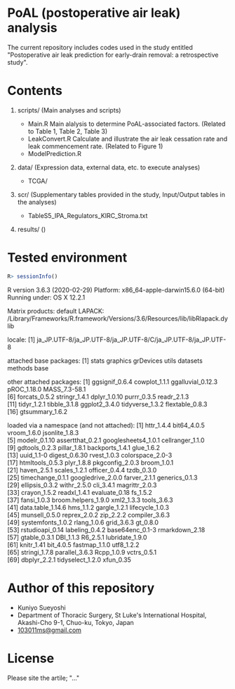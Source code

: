 # PoAL (postoperative air leak) analysis
The current repository includes codes used in the study entitled "Postoperative air leak prediction for early-drain removal: a retrospective study".

# Contents
1. scripts/ (Main analyses and scripts)
   - Main.R
    Main alalysis to determine PoAL-associated factors. (Related to Table 1, Table 2, Table 3)
   - LeakConvert.R
    Calculate and illustrate the air leak cessation rate and leak commencement rate. (Related to Figure 1)
   - ModelPrediction.R
     
2. data/ (Expression data, external data, etc. to execute analyses)
   - TCGA/
3. scr/ (Supplementary tables provided in the study, Input/Output tables in the analyses)
   - TableS5_IPA_Regulators_KIRC_Stroma.txt
4. results/ ()



# Tested environment
```R
R> sessionInfo()

```
R version 3.6.3 (2020-02-29)
Platform: x86_64-apple-darwin15.6.0 (64-bit)
Running under: OS X  12.2.1

Matrix products: default
LAPACK: /Library/Frameworks/R.framework/Versions/3.6/Resources/lib/libRlapack.dylib

locale:
[1] ja_JP.UTF-8/ja_JP.UTF-8/ja_JP.UTF-8/C/ja_JP.UTF-8/ja_JP.UTF-8

attached base packages:
[1] stats     graphics  grDevices utils     datasets  methods   base     

other attached packages:
 [1] ggsignif_0.6.4    cowplot_1.1.1     ggalluvial_0.12.3 pROC_1.18.0       MASS_7.3-58.1    
 [6] forcats_0.5.2     stringr_1.4.1     dplyr_1.0.10      purrr_0.3.5       readr_2.1.3      
[11] tidyr_1.2.1       tibble_3.1.8      ggplot2_3.4.0     tidyverse_1.3.2   flextable_0.8.3  
[16] gtsummary_1.6.2  

loaded via a namespace (and not attached):
 [1] httr_1.4.4          bit64_4.0.5         vroom_1.6.0         jsonlite_1.8.3     
 [5] modelr_0.1.10       assertthat_0.2.1    googlesheets4_1.0.1 cellranger_1.1.0   
 [9] gdtools_0.2.3       pillar_1.8.1        backports_1.4.1     glue_1.6.2         
[13] uuid_1.1-0          digest_0.6.30       rvest_1.0.3         colorspace_2.0-3   
[17] htmltools_0.5.3     plyr_1.8.8          pkgconfig_2.0.3     broom_1.0.1        
[21] haven_2.5.1         scales_1.2.1        officer_0.4.4       tzdb_0.3.0         
[25] timechange_0.1.1    googledrive_2.0.0   farver_2.1.1        generics_0.1.3     
[29] ellipsis_0.3.2      withr_2.5.0         cli_3.4.1           magrittr_2.0.3     
[33] crayon_1.5.2        readxl_1.4.1        evaluate_0.18       fs_1.5.2           
[37] fansi_1.0.3         broom.helpers_1.9.0 xml2_1.3.3          tools_3.6.3        
[41] data.table_1.14.6   hms_1.1.2           gargle_1.2.1        lifecycle_1.0.3    
[45] munsell_0.5.0       reprex_2.0.2        zip_2.2.2           compiler_3.6.3     
[49] systemfonts_1.0.2   rlang_1.0.6         grid_3.6.3          gt_0.8.0           
[53] rstudioapi_0.14     labeling_0.4.2      base64enc_0.1-3     rmarkdown_2.18     
[57] gtable_0.3.1        DBI_1.1.3           R6_2.5.1            lubridate_1.9.0    
[61] knitr_1.41          bit_4.0.5           fastmap_1.1.0       utf8_1.2.2         
[65] stringi_1.7.8       parallel_3.6.3      Rcpp_1.0.9          vctrs_0.5.1        
[69] dbplyr_2.2.1        tidyselect_1.2.0    xfun_0.35


# Author of this repository
* Kuniyo Sueyoshi
* Department of Thoracic Surgery, St Luke's International Hospital, Akashi-Cho 9-1, Chuo-ku, Tokyo, Japan
* 103011ms@gmail.com

# License
Please site the artile; "..."

